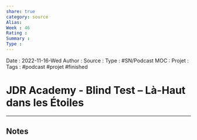 ```yaml
---
share: true 
category: source
Alias:
Week : 46
Rating :
Summary : 
Type : 
---
```

Date : 2022-11-16-Wed
Author :
Source : 
Type : #SN/Podcast 
MOC :
Projet : 
Tags : #podcast #projet #finished

# JDR Academy - Blind Test – Là-Haut dans les Étoiles


***

## Notes
